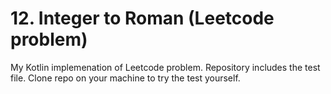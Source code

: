 # 12. Integer to Roman (Leetcode problem)

My Kotlin implemenation of Leetcode problem. Repository includes the test file. Clone repo on your machine to try the test yourself.